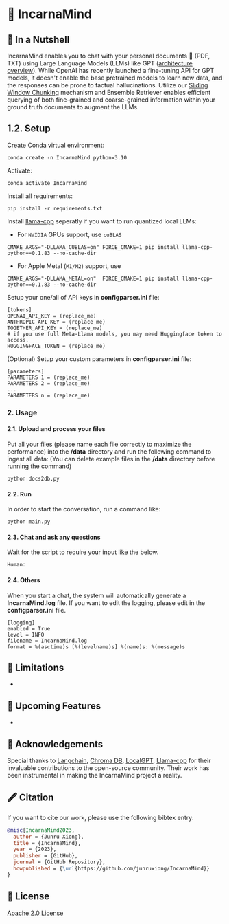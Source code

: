 # 🧠 IncarnaMind

## 👀 In a Nutshell

IncarnaMind enables you to chat with your personal documents 📁 (PDF, TXT) using Large Language Models (LLMs) like GPT ([architecture overview](#high-level-architecture)). While OpenAI has recently launched a fine-tuning API for GPT models, it doesn't enable the base pretrained models to learn new data, and the responses can be prone to factual hallucinations. Utilize our [Sliding Window Chunking](#sliding-window-chunking) mechanism and Ensemble Retriever enables efficient querying of both fine-grained and coarse-grained information within your ground truth documents to augment the LLMs.

## 1.2. Setup

Create Conda virtual environment:

```shell
conda create -n IncarnaMind python=3.10
```

Activate:

```shell
conda activate IncarnaMind
```

Install all requirements:

```shell
pip install -r requirements.txt
```

Install [llama-cpp](https://github.com/abetlen/llama-cpp-python) seperatly if you want to run quantized local LLMs:

- For `NVIDIA` GPUs support, use `cuBLAS`

```shell
CMAKE_ARGS="-DLLAMA_CUBLAS=on" FORCE_CMAKE=1 pip install llama-cpp-python==0.1.83 --no-cache-dir
```

- For Apple Metal (`M1/M2`) support, use

```shell
CMAKE_ARGS="-DLLAMA_METAL=on"  FORCE_CMAKE=1 pip install llama-cpp-python==0.1.83 --no-cache-dir
```

Setup your one/all of API keys in **configparser.ini** file:

```shell
[tokens]
OPENAI_API_KEY = (replace_me)
ANTHROPIC_API_KEY = (replace_me)
TOGETHER_API_KEY = (replace_me)
# if you use full Meta-Llama models, you may need Huggingface token to access.
HUGGINGFACE_TOKEN = (replace_me)
```

(Optional) Setup your custom parameters in **configparser.ini** file:

```shell
[parameters]
PARAMETERS 1 = (replace_me)
PARAMETERS 2 = (replace_me)
...
PARAMETERS n = (replace_me)
```

### 2. Usage

#### 2.1. Upload and process your files

Put all your files (please name each file correctly to maximize the performance) into the **/data** directory and run the following command to ingest all data:
(You can delete example files in the **/data** directory before running the command)

```shell
python docs2db.py
```

#### 2.2. Run

In order to start the conversation, run a command like:

```shell
python main.py
```

#### 2.3. Chat and ask any questions

Wait for the script to require your input like the below.

```shell
Human:
```

#### 2.4. Others

When you start a chat, the system will automatically generate a **IncarnaMind.log** file.
If you want to edit the logging, please edit in the **configparser.ini** file.

```shell
[logging]
enabled = True
level = INFO
filename = IncarnaMind.log
format = %(asctime)s [%(levelname)s] %(name)s: %(message)s
```

## 🚫 Limitations

- 
## 📝 Upcoming Features

- 

## 🙌 Acknowledgements

Special thanks to [Langchain](https://github.com/langchain-ai/langchain), [Chroma DB](https://github.com/chroma-core/chroma), [LocalGPT](https://github.com/PromtEngineer/localGPT), [Llama-cpp](https://github.com/abetlen/llama-cpp-python) for their invaluable contributions to the open-source community. Their work has been instrumental in making the IncarnaMind project a reality.

## 🖋 Citation

If you want to cite our work, please use the following bibtex entry:

```bibtex
@misc{IncarnaMind2023,
  author = {Junru Xiong},
  title = {IncarnaMind},
  year = {2023},
  publisher = {GitHub},
  journal = {GitHub Repository},
  howpublished = {\url{https://github.com/junruxiong/IncarnaMind}}
}
```

## 📑 License

[Apache 2.0 License](LICENSE)